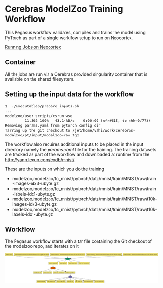 # Cerebras ModelZoo Training Workflow

This Pegasus workflow validates, compiles and trains the model
using PyTorch as part of a single worklfow setup to run on Neocortex.


[Running Jobs on Neocortex]([https://datacarpentry.org/wrangling-genomics/05-automation/index.html](https://portal.neocortex.psc.edu/docs/running-jobs.html)) 


## Container
All the jobs are run via a Cerebras provided singularity container that is 
available on the shared filesystem.

## Setting up the input data for the workflow 

```
$  ./executables/prepare_inputs.sh 
...
modelzoo/user_scripts/csrun_wse
         11,308 100%   43.14kB/s    0:00:00 (xfr#615, to-chk=0/772)
Removing params.yaml from pytorch config dir
Tarring up the git checkout to /jet/home/vahi/work/cerebras-modelzoo/pt/input/modelzoo-raw.tgz
```

The workflow also requires additional inputs to be placed in the input directory namely
the *params.yaml* file for the training. The training datasets are tracked as part of the workflow
and downloaded at runtime from the http://yann.lecun.com/exdb/mnist/ 

These are the inputs on which you do the training 

* modelzoo/modelzoo/fc_mnist/pytorch/data/mnist/train/MNIST/raw/train-images-idx3-ubyte.gz
* modelzoo/modelzoo/fc_mnist/pytorch/data/mnist/train/MNIST/raw/train-labels-idx1-ubyte.gz
* modelzoo/modelzoo/fc_mnist/pytorch/data/mnist/train/MNIST/raw/t10k-images-idx3-ubyte.gz
* modelzoo/modelzoo/fc_mnist/pytorch/data/mnist/train/MNIST/raw/t10k-labels-idx1-ubyte.gz



## Workflow

The Pegasus workflow starts with a tar file containing the Git checkout of 
the modelzoo repo, and iterates on it

![Pegasus Cerebras ModelZoo PyTorch Training Example Workflow ](./images/workflow.png)
